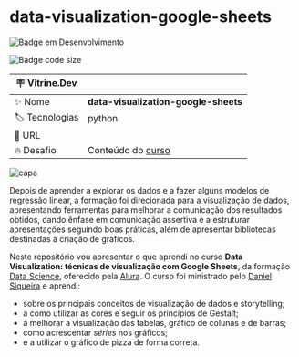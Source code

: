 # data-visualization-google-sheets

![Badge em Desenvolvimento](http://img.shields.io/static/v1?label=STATUS&message=EM%20DESENVOLVIMENTO&color=GREEN&style=for-the-badge)

![Badge code size](https://img.shields.io/github/languages/code-size/fab-souza/data-visualization-google-sheets)

| :placard: Vitrine.Dev |    |
| -------------  | --- |
| :sparkles: Nome        | **data-visualization-google-sheets**
| :label: Tecnologias | python
| :rocket: URL         | 
| :fire: Desafio     | Conteúdo do [curso](https://www.alura.com.br/curso-online-data-visualization-visualizacao-google-sheets)

![capa](https://github.com/fab-souza/data-visualization-google-sheets/assets/67301805/90d87d11-28a1-41ab-91fa-3c5e64a34e01)

Depois de aprender a explorar os dados e a fazer alguns modelos de regressão linear, a formação foi direcionada para a visualização de dados, apresentando ferramentas para melhorar a comunicação dos resultados obtidos, dando ênfase em comunicação assertiva e a estruturar apresentações seguindo boas práticas, além de apresentar bibliotecas destinadas à criação de gráficos.

Neste repositório vou apresentar o que aprendi no curso **Data Visualization: técnicas de visualização com Google Sheets**, da formação [Data Science](https://www.alura.com.br/formacao-data-science), oferecido pela [Alura](https://www.alura.com.br/). O curso foi ministrado pelo [Daniel Siqueira](https://www.linkedin.com/in/daniel-siqueira-alura/) e aprendi:

- sobre os principais conceitos de visualização de dados e storytelling; 
- a como utilizar as cores e seguir os princípios de Gestalt; 
- a melhorar a visualização das tabelas, gráfico de colunas e de barras; 
- como acrescentar *séries* nos gráficos; 
- e a utilizar o gráfico de pizza de forma correta. 

